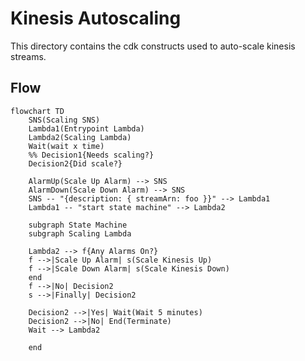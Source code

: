 # Kinesis Autoscaling

This directory contains the cdk constructs used to auto-scale kinesis streams.

## Flow

```mermaid
flowchart TD
    SNS(Scaling SNS)
    Lambda1(Entrypoint Lambda)
    Lambda2(Scaling Lambda)
    Wait(wait x time)
    %% Decision1{Needs scaling?}
    Decision2{Did scale?}

    AlarmUp(Scale Up Alarm) --> SNS
    AlarmDown(Scale Down Alarm) --> SNS
    SNS -- "{description: { streamArn: foo }}" --> Lambda1
    Lambda1 -- "start state machine" --> Lambda2

    subgraph State Machine
    subgraph Scaling Lambda

    Lambda2 --> f{Any Alarms On?}
    f -->|Scale Up Alarm| s(Scale Kinesis Up)
    f -->|Scale Down Alarm| s(Scale Kinesis Down)
    end
    f -->|No| Decision2
    s -->|Finally| Decision2

    Decision2 -->|Yes| Wait(Wait 5 minutes)
    Decision2 -->|No| End(Terminate)
    Wait --> Lambda2

    end
```
